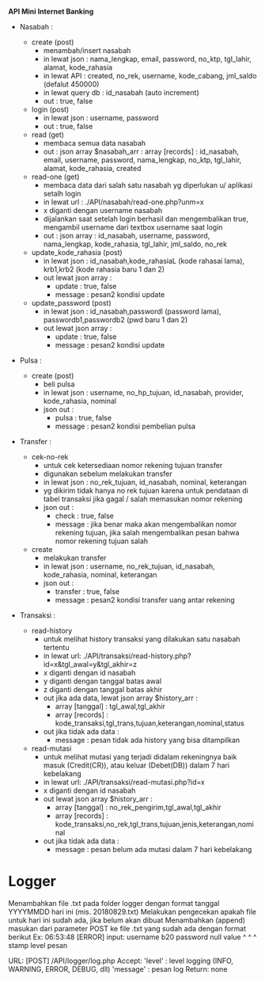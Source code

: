 **API Mini Internet Banking**

- Nasabah :
    - create (post)
        - menambah/insert nasabah
        - in lewat json : 
            nama_lengkap, email, password, no_ktp, tgl_lahir, alamat, kode_rahasia
        - in lewat API :
            created, no_rek, username, kode_cabang, jml_saldo (defalut 450000)
        - in lewat query db :
            id_nasabah (auto increment)
        - out :
            true, false
    - login (post)
        - in lewat json : 
            username, password
        - out :
            true, false
    - read (get)
        - membaca semua data nasabah
        - out : json array $nasabah_arr :
            array [records] : id_nasabah, email, username, password, nama_lengkap, no_ktp, tgl_lahir, alamat, kode_rahasia, created
    - read-one (get)
        - membaca data dari salah satu nasabah yg diperlukan u/ aplikasi setalh login
        - in lewat url :
        ./API/nasabah/read-one.php?unm=x
        - x diganti dengan username nasabah 
        - dijalankan saat setelah login berhasil dan mengembalikan true, mengambil username dari textbox username saat login
        - out : json array :
            id_nasabah, username, password, nama_lengkap, kode_rahasia, tgl_lahir, jml_saldo, no_rek
    - update_kode_rahasia (post)
        - in lewat json :
            id_nasabah,kode_rahasiaL (kode rahasai lama), krb1,krb2 (kode rahasia baru 1 dan 2)
        - out lewat json array :
            - update : true, false
            - message : pesan2 kondisi update
    - update_password (post)
        - in lewat json :
            id_nasabah,passwordl (password lama), passwordb1,passwordb2 (pwd baru 1 dan 2)
        - out lewat json array :
            - update : true, false
            - message : pesan2 kondisi update

- Pulsa :
    - create (post)
        - beli pulsa
        - in lewat json : 
            username, no_hp_tujuan, id_nasabah, provider, kode_rahasia, nominal
        - json out :
             - pulsa : true, false
             - message : pesan2 kondisi pembelian pulsa

- Transfer :
    - cek-no-rek
        - untuk cek ketersediaan nomor rekening tujuan transfer
        - digunakan sebelum melakukan transfer
        - in lewat json : 
            no_rek_tujuan, id_nasabah, nominal, keterangan
        - yg dikirim tidak hanya no rek tujuan karena untuk pendataan di tabel transaksi jika gagal / salah memasukan nomor rekening
        - json out :
            - check : true, false
            - message : jika benar maka akan mengembalikan nomor rekening tujuan, jika salah mengembalikan pesan bahwa nomor rekening tujuan salah
    - create
        - melakukan transfer
        - in lewat json : 
            username, no_rek_tujuan, id_nasabah, kode_rahasia, nominal, keterangan
        - json out :
            - transfer : true, false
            - message : pesan2 kondisi transfer uang antar rekening
        
- Transaksi :
    - read-history 
        - untuk melihat history transaksi yang dilakukan satu nasabah tertentu
        - in lewat url:
            ./API/transaksi/read-history.php?id=x&tgl_awal=y&tgl_akhir=z
        - x diganti dengan id nasabah
        - y diganti dengan tanggal batas awal 
        - z diganti dengan tanggal batas akhir
        - out jika ada data, lewat json array $history_arr :
            - array [tanggal] : tgl_awal,tgl_akhir
            - array [records] : kode_transaksi,tgl_trans,tujuan,keterangan,nominal,status
        - out jika tidak ada data :
            - message : pesan tidak ada history yang bisa ditampilkan
    - read-mutasi
        - untuk melihat mutasi yang terjadi didalam rekeningnya baik masuk (Credit(CR)), atau keluar (Debet(DB)) dalam 7 hari kebelakang
        - in lewat url:
            ./API/transaksi/read-mutasi.php?id=x
        - x diganti dengan id nasabah
        - out lewat json array $history_arr :
            - array [tanggal] : no_rek_pengirim,tgl_awal,tgl_akhir
            - array [records] : kode_transaksi,no_rek,tgl_trans,tujuan,jenis,keterangan,nominal
         - out jika tidak ada data :
            - message : pesan belum ada mutasi dalam 7 hari kebelakang

Logger
======
Menambahkan file .txt pada folder logger dengan format tanggal YYYYMMDD hari ini (mis. 20180829.txt)
Melakukan pengecekan apakah file untuk hari ini sudah ada, jika belum akan dibuat
Menambahkan (append) masukan dari parameter POST ke file .txt yang sudah ada dengan format berikut
Ex: 
    06:53:48 [ERROR] input: username b20 password null value
        ^        ^                     ^
      stamp    level                 pesan

URL:
    [POST]  /API/logger/log.php
Accept:
    'level'     : level logging (INFO, WARNING, ERROR, DEBUG, dll)
    'message'   : pesan log
Return:
    none